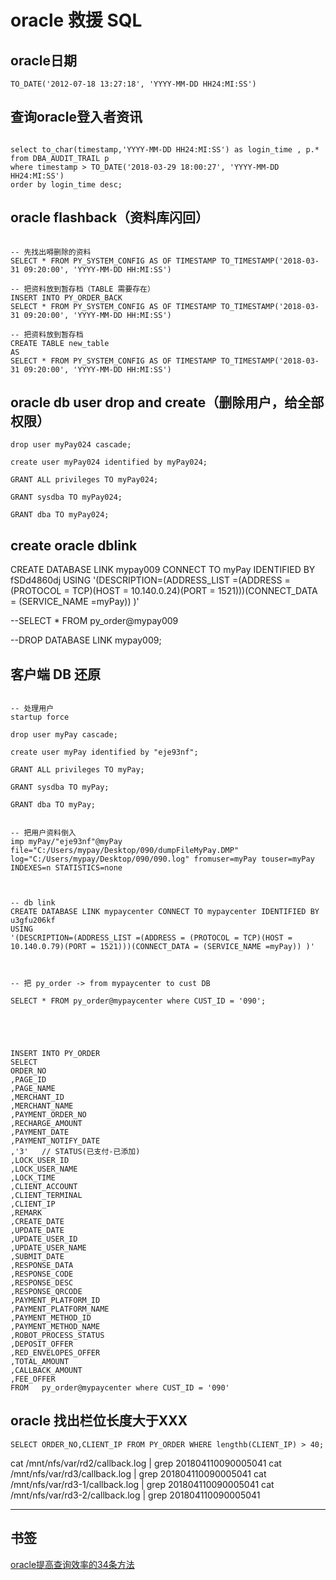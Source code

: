 # oracle 救援 SQL





## oracle日期
```
TO_DATE('2012-07-18 13:27:18', 'YYYY-MM-DD HH24:MI:SS')
```


## 查询oracle登入者资讯
```

select to_char(timestamp,'YYYY-MM-DD HH24:MI:SS') as login_time , p.* from DBA_AUDIT_TRAIL p 
where timestamp > TO_DATE('2018-03-29 18:00:27', 'YYYY-MM-DD HH24:MI:SS') 
order by login_time desc;

```


## oracle flashback（资料库闪回）
```

-- 先找出嘚删除的资料
SELECT * FROM PY_SYSTEM_CONFIG AS OF TIMESTAMP TO_TIMESTAMP('2018-03-31 09:20:00', 'YYYY-MM-DD HH:MI:SS')

-- 把资料放到暂存档（TABLE 需要存在）
INSERT INTO PY_ORDER_BACK 
SELECT * FROM PY_SYSTEM_CONFIG AS OF TIMESTAMP TO_TIMESTAMP('2018-03-31 09:20:00', 'YYYY-MM-DD HH:MI:SS')

-- 把资料放到暂存档
CREATE TABLE new_table
AS
SELECT * FROM PY_SYSTEM_CONFIG AS OF TIMESTAMP TO_TIMESTAMP('2018-03-31 09:20:00', 'YYYY-MM-DD HH:MI:SS')

```

## oracle db user drop and create（删除用户，给全部权限）
```
drop user myPay024 cascade;

create user myPay024 identified by myPay024;

GRANT ALL privileges TO myPay024;

GRANT sysdba TO myPay024;

GRANT dba TO myPay024;
```



## create oracle dblink
CREATE DATABASE LINK mypay009 CONNECT TO myPay IDENTIFIED BY fSDd4860dj
USING
'(DESCRIPTION=(ADDRESS_LIST =(ADDRESS = (PROTOCOL = TCP)(HOST = 10.140.0.24)(PORT = 1521)))(CONNECT_DATA = (SERVICE_NAME =myPay)) )'

--SELECT * FROM py_order@mypay009

--DROP DATABASE LINK mypay009;





## 客户端 DB 还原

```

-- 处理用户
startup force

drop user myPay cascade;

create user myPay identified by "eje93nf";

GRANT ALL privileges TO myPay;

GRANT sysdba TO myPay;

GRANT dba TO myPay;


-- 把用户资料倒入
imp myPay/"eje93nf"@myPay file="C:/Users/mypay/Desktop/090/dumpFileMyPay.DMP" log="C:/Users/mypay/Desktop/090/090.log" fromuser=myPay touser=myPay INDEXES=n STATISTICS=none



-- db link
CREATE DATABASE LINK mypaycenter CONNECT TO mypaycenter IDENTIFIED BY u3gfu206kf
USING
'(DESCRIPTION=(ADDRESS_LIST =(ADDRESS = (PROTOCOL = TCP)(HOST = 10.140.0.79)(PORT = 1521)))(CONNECT_DATA = (SERVICE_NAME =myPay)) )'



-- 把 py_order -> from mypaycenter to cust DB

SELECT * FROM py_order@mypaycenter where CUST_ID = '090';





INSERT INTO PY_ORDER 
SELECT 
ORDER_NO
,PAGE_ID
,PAGE_NAME
,MERCHANT_ID
,MERCHANT_NAME
,PAYMENT_ORDER_NO
,RECHARGE_AMOUNT
,PAYMENT_DATE
,PAYMENT_NOTIFY_DATE
,'3'   // STATUS(已支付-已添加)
,LOCK_USER_ID
,LOCK_USER_NAME
,LOCK_TIME
,CLIENT_ACCOUNT
,CLIENT_TERMINAL
,CLIENT_IP
,REMARK
,CREATE_DATE
,UPDATE_DATE
,UPDATE_USER_ID
,UPDATE_USER_NAME
,SUBMIT_DATE
,RESPONSE_DATA
,RESPONSE_CODE
,RESPONSE_DESC
,RESPONSE_QRCODE
,PAYMENT_PLATFORM_ID
,PAYMENT_PLATFORM_NAME
,PAYMENT_METHOD_ID
,PAYMENT_METHOD_NAME
,ROBOT_PROCESS_STATUS
,DEPOSIT_OFFER
,RED_ENVELOPES_OFFER
,TOTAL_AMOUNT
,CALLBACK_AMOUNT
,FEE_OFFER
FROM   py_order@mypaycenter where CUST_ID = '090'

```





## oracle 找出栏位长度大于XXX
```
SELECT ORDER_NO,CLIENT_IP FROM PY_ORDER WHERE lengthb(CLIENT_IP) > 40;

```


cat /mnt/nfs/var/rd2/callback.log | grep 201804110090005041
cat /mnt/nfs/var/rd3/callback.log | grep 201804110090005041
cat /mnt/nfs/var/rd3-1/callback.log | grep 201804110090005041
cat /mnt/nfs/var/rd3-2/callback.log | grep 201804110090005041

---








## 书签
[oracle提高查询效率的34条方法](https://www.2cto.com/database/201301/181269.html)













